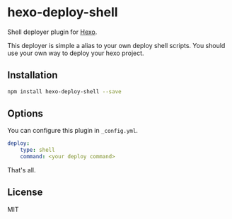 # hexo-deploy-shell

Shell deployer plugin for [Hexo](https://hexo.io/).

This deployer is simple a alias to your own deploy shell scripts. You should use your own way to deploy your hexo project.

## Installation

```bash
npm install hexo-deploy-shell --save
```

## Options
You can configure this plugin in `_config.yml`.

```yaml
deploy:
    type: shell
    command: <your deploy command>
```

That's all.

## License

MIT
